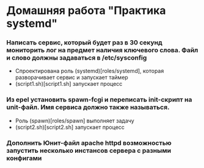 # Домашняя работа "Практика systemd"

### Написать сервис, который будет раз в 30 секунд мониторить лог на предмет наличия ключевого слова. Файл и слово должны задаваться в /etc/sysconfig

+ Спроектирована роль (systemd)[roles/systemd], которая разворачивает сервис и запускает таймер
+ (script1.sh)[script1.sh] запускает процесс

### Из epel установить spawn-fcgi и переписать init-скрипт на unit-файл. Имя сервиса должно также называться.

+ Роль (spawn)[roles/spawn] выполняет задачу
+ (script2.sh)[script2.sh] запускает процесс

### Дополнить Юнит-файл apache httpd возможностью запустить несколько инстансов сервера с разными конфигами



